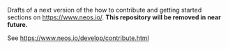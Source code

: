 Drafts of a next version of the how to contribute and getting started sections on https://www.neos.io/.
**This repository will be removed in near future.**

See https://www.neos.io/develop/contribute.html